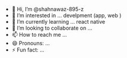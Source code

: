 - 👋 Hi, I’m @shahnawaz-895-z
- 👀 I’m interested in ... develpment (app, web )
- 🌱 I’m currently learning ... react native
- 💞️ I’m looking to collaborate on ...
- 📫 How to reach me ...
- 😄 Pronouns: ...
- ⚡ Fun fact: ...

<!---
shahnawaz-895-z/shahnawaz-895-z is a ✨ special ✨ repository because its `README.md` (this file) appears on your GitHub profile.
You can click the Preview link to take a look at your changes.
--->

